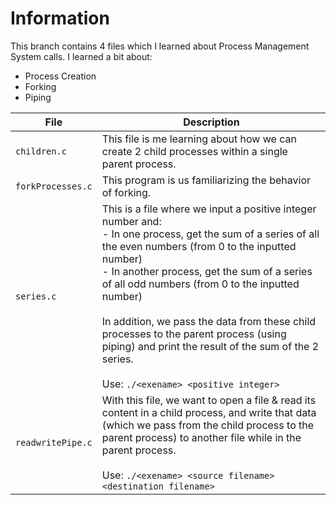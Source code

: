 # Information

This branch contains 4 files which I learned about Process Management System calls. I learned a bit about:
- Process Creation
- Forking
- Piping

| File              | Description                                                                                                                                                                                                                                                                                                                                                                                                                                                                  |
|-------------------|------------------------------------------------------------------------------------------------------------------------------------------------------------------------------------------------------------------------------------------------------------------------------------------------------------------------------------------------------------------------------------------------------------------------------------------------------------------------------|
| `children.c`      | This file is me learning about how we can create 2 child processes within a single parent process.                                                                                                                                                                                                                                                                                                                                                                           |
| `forkProcesses.c` | This program is us familiarizing the behavior of forking.                                                                                                                                                                                                                                                                                                                                                                                                                    |
| `series.c`        | This is a file where we input a positive integer number and:<br>- In one process, get the sum of a series of all the even numbers (from 0 to the inputted number)<br>- In another process, get the sum of a series of all odd numbers (from 0 to the inputted number)<br><br>In addition, we pass the data from these child processes to the parent process (using piping) and print the result of the sum of the 2 series.<br><br>Use: `./<exename> <positive integer>` |
| `readwritePipe.c` | With this file, we want to open a file & read its content in a child process, and write that data (which we pass from the child process to the parent process) to another file while in the parent process.<br><br>Use: `./<exename> <source filename> <destination filename>`                                                                                                                                                                                           |

